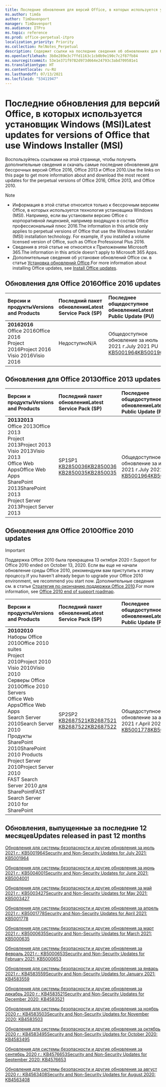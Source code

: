 ```yaml
---
title: Последние обновления для версий Office, в которых используется установщик Windows (MSI)
ms.author: timda
author: TimDavenport
manager: TimDavenport
ms.audience: ITPro
ms.topic: reference
ms.prod: office-perpetual-itpro
localization_priority: Priority
ms.collection: RelNotes_Perpetual
description: Содержит ссылки на последние сведения об обновлениях для бессрочных версий Office 2016, Office 2013 и Office 2010 для ИТ-специалистов
ms.openlocfilehash: 3b8e289e3c7ffd1163c1cb0b9e190c7c2f87fb84
ms.sourcegitcommit: 53e1e371f9782d973d664e24793c3abd709581e1
ms.translationtype: HT
ms.contentlocale: ru-RU
ms.lasthandoff: 07/13/2021
ms.locfileid: "53411947"
---
```

# <a name="latest-updates-for-versions-of-office-that-use-windows-installer-msi"></a><span data-ttu-id="c55d5-103">Последние обновления для версий Office, в которых используется установщик Windows (MSI)</span><span class="sxs-lookup"><span data-stu-id="c55d5-103">Latest updates for versions of Office that use Windows Installer (MSI)</span></span>

<span data-ttu-id="c55d5-104">Воспользуйтесь ссылками на этой странице, чтобы получить дополнительные сведения и скачать самые последние обновления для бессрочных версий Office 2016, Office 2013 и Office 2010.</span><span class="sxs-lookup"><span data-stu-id="c55d5-104">Use the links on this page to get more information about and download the most recent updates for the perpetual versions of Office 2016, Office 2013, and Office 2010.</span></span>
  
 
> [!NOTE]
> - <span data-ttu-id="c55d5-p101">Информация в этой статье относится только к бессрочным версиям Office, в которых используется технология установщика Windows (MSI). Например, если вы установили версию Office с корпоративной лицензией, например входящую в состав Office профессиональный плюс 2016.</span><span class="sxs-lookup"><span data-stu-id="c55d5-p101">The information in this article only applies to perpetual versions of Office that use the Windows Installer (MSI) installation technology. For example, if you installed a volume licensed version of Office, such as Office Professional Plus 2016.</span></span>
> - <span data-ttu-id="c55d5-107">Сведения в этой статье не относятся к Приложениям Microsoft 365.</span><span class="sxs-lookup"><span data-stu-id="c55d5-107">The information in this article doesn't apply to Microsoft 365 Apps.</span></span>
> - <span data-ttu-id="c55d5-108">Дополнительные сведения об установке обновлений Office см. в статье [Установка обновлений Office](https://support.office.com/article/2ab296f3-7f03-43a2-8e50-46de917611c5).</span><span class="sxs-lookup"><span data-stu-id="c55d5-108">For more information about installing Office updates, see [Install Office updates](https://support.office.com/article/2ab296f3-7f03-43a2-8e50-46de917611c5).</span></span> 


## <a name="office-2016-updates"></a><span data-ttu-id="c55d5-109">Обновления для Office 2016</span><span class="sxs-lookup"><span data-stu-id="c55d5-109">Office 2016 updates</span></span>

|<span data-ttu-id="c55d5-110">**Версии и продукты**</span><span class="sxs-lookup"><span data-stu-id="c55d5-110">**Versions and Products**</span></span>|<span data-ttu-id="c55d5-111">**Последний пакет обновления**</span><span class="sxs-lookup"><span data-stu-id="c55d5-111">**Latest Service Pack (SP)**</span></span>|<span data-ttu-id="c55d5-112">**Последнее общедоступное обновление**</span><span class="sxs-lookup"><span data-stu-id="c55d5-112">**Latest Public Update (PU)**</span></span>|
|:-----|:-----|:-----|
|<span data-ttu-id="c55d5-113">**2016**</span><span class="sxs-lookup"><span data-stu-id="c55d5-113">**2016**</span></span> <br/> <span data-ttu-id="c55d5-114">Office 2016</span><span class="sxs-lookup"><span data-stu-id="c55d5-114">Office 2016</span></span>  <br/> <span data-ttu-id="c55d5-115">Project 2016</span><span class="sxs-lookup"><span data-stu-id="c55d5-115">Project 2016</span></span>  <br/> <span data-ttu-id="c55d5-116">Visio 2016</span><span class="sxs-lookup"><span data-stu-id="c55d5-116">Visio 2016</span></span>  <br/> |<span data-ttu-id="c55d5-117">Недоступно</span><span class="sxs-lookup"><span data-stu-id="c55d5-117">N/A</span></span>  <br/> |<span data-ttu-id="c55d5-118">Общедоступное обновление за июль 2021 г.</span><span class="sxs-lookup"><span data-stu-id="c55d5-118">July 2021 PU</span></span>  <br/> [<span data-ttu-id="c55d5-119">KB5001964</span><span class="sxs-lookup"><span data-stu-id="c55d5-119">KB5001964</span></span>](https://support.microsoft.com/help/5001964) <br/> |

## <a name="office-2013-updates"></a><span data-ttu-id="c55d5-120">Обновления для Office 2013</span><span class="sxs-lookup"><span data-stu-id="c55d5-120">Office 2013 updates</span></span>

|<span data-ttu-id="c55d5-121">**Версии и продукты**</span><span class="sxs-lookup"><span data-stu-id="c55d5-121">**Versions and Products**</span></span>|<span data-ttu-id="c55d5-122">**Последний пакет обновления**</span><span class="sxs-lookup"><span data-stu-id="c55d5-122">**Latest Service Pack (SP)**</span></span>|<span data-ttu-id="c55d5-123">**Последнее общедоступное обновление**</span><span class="sxs-lookup"><span data-stu-id="c55d5-123">**Latest Public Update (PU)**</span></span>|
|:-----|:-----|:-----|
|<span data-ttu-id="c55d5-124">**2013**</span><span class="sxs-lookup"><span data-stu-id="c55d5-124">**2013**</span></span> <br/> <span data-ttu-id="c55d5-125">Office 2013</span><span class="sxs-lookup"><span data-stu-id="c55d5-125">Office 2013</span></span>  <br/> <span data-ttu-id="c55d5-126">Project 2013</span><span class="sxs-lookup"><span data-stu-id="c55d5-126">Project 2013</span></span>  <br/> <span data-ttu-id="c55d5-127">Visio 2013</span><span class="sxs-lookup"><span data-stu-id="c55d5-127">Visio 2013</span></span>  <br/> <span data-ttu-id="c55d5-128">Office Web Apps</span><span class="sxs-lookup"><span data-stu-id="c55d5-128">Office Web Apps</span></span>  <br/> <span data-ttu-id="c55d5-129">SharePoint 2013</span><span class="sxs-lookup"><span data-stu-id="c55d5-129">SharePoint 2013</span></span>  <br/> <span data-ttu-id="c55d5-130">Project Server 2013</span><span class="sxs-lookup"><span data-stu-id="c55d5-130">Project Server 2013</span></span>  <br/> |<span data-ttu-id="c55d5-131">SP1</span><span class="sxs-lookup"><span data-stu-id="c55d5-131">SP1</span></span> <br/> [<span data-ttu-id="c55d5-132">KB2850036</span><span class="sxs-lookup"><span data-stu-id="c55d5-132">KB2850036</span></span>](https://support.microsoft.com/kb/2850036) <br/>[<span data-ttu-id="c55d5-133">KB2850035</span><span class="sxs-lookup"><span data-stu-id="c55d5-133">KB2850035</span></span>](https://support.microsoft.com/kb/2850035) <br/> |<span data-ttu-id="c55d5-134">Общедоступное обновление за июль 2021 г.</span><span class="sxs-lookup"><span data-stu-id="c55d5-134">July 2021 PU</span></span>  <br/> [<span data-ttu-id="c55d5-135">KB5001964</span><span class="sxs-lookup"><span data-stu-id="c55d5-135">KB5001964</span></span>](https://support.microsoft.com/help/5001964) <br/> |
   
## <a name="office-2010-updates"></a><span data-ttu-id="c55d5-136">Обновления для Office 2010</span><span class="sxs-lookup"><span data-stu-id="c55d5-136">Office 2010 updates</span></span>
> [!IMPORTANT]
> <span data-ttu-id="c55d5-137">Поддержка Office 2010 была прекращена 13 октября 2020 г.</span><span class="sxs-lookup"><span data-stu-id="c55d5-137">Support for Office 2010 ended on October 13, 2020.</span></span> <span data-ttu-id="c55d5-138">Если вы еще не начали обновление среды Office 2010, рекомендуем вам приступить к этому процессу.</span><span class="sxs-lookup"><span data-stu-id="c55d5-138">If you haven't already begun to upgrade your Office 2010 environment, we recommend you start now.</span></span> <span data-ttu-id="c55d5-139">Дополнительные сведения см. в статье [Стратегия по окончанию поддержки Office 2010](/DeployOffice/office-2010-end-support-roadmap).</span><span class="sxs-lookup"><span data-stu-id="c55d5-139">For more information, see [Office 2010 end of support roadmap](/DeployOffice/office-2010-end-support-roadmap).</span></span> 

|<span data-ttu-id="c55d5-140">**Версии и продукты**</span><span class="sxs-lookup"><span data-stu-id="c55d5-140">**Versions and Products**</span></span>|<span data-ttu-id="c55d5-141">**Последний пакет обновления**</span><span class="sxs-lookup"><span data-stu-id="c55d5-141">**Latest Service Pack (SP)**</span></span>|<span data-ttu-id="c55d5-142">**Последнее общедоступное обновление**</span><span class="sxs-lookup"><span data-stu-id="c55d5-142">**Latest Public Update (PU)**</span></span>|
|:-----|:-----|:-----|
|<span data-ttu-id="c55d5-143">**2010**</span><span class="sxs-lookup"><span data-stu-id="c55d5-143">**2010**</span></span> <br/> <span data-ttu-id="c55d5-144">Наборы Office 2010</span><span class="sxs-lookup"><span data-stu-id="c55d5-144">Office 2010 suites</span></span>  <br/> <span data-ttu-id="c55d5-145">Project 2010</span><span class="sxs-lookup"><span data-stu-id="c55d5-145">Project 2010</span></span>  <br/> <span data-ttu-id="c55d5-146">Visio 2010</span><span class="sxs-lookup"><span data-stu-id="c55d5-146">Visio 2010</span></span>  <br/> <span data-ttu-id="c55d5-147">Серверы Office 2010</span><span class="sxs-lookup"><span data-stu-id="c55d5-147">Office 2010 Servers</span></span>  <br/> <span data-ttu-id="c55d5-148">Office Web Apps</span><span class="sxs-lookup"><span data-stu-id="c55d5-148">Office Web Apps</span></span>  <br/> <span data-ttu-id="c55d5-149">Search Server 2010</span><span class="sxs-lookup"><span data-stu-id="c55d5-149">Search Server 2010</span></span>  <br/> <span data-ttu-id="c55d5-150">Продукты SharePoint 2010</span><span class="sxs-lookup"><span data-stu-id="c55d5-150">SharePoint 2010 Products</span></span>  <br/> <span data-ttu-id="c55d5-151">Project Server 2010</span><span class="sxs-lookup"><span data-stu-id="c55d5-151">Project Server 2010</span></span>  <br/> <span data-ttu-id="c55d5-152">FAST Search Server 2010 для SharePoint</span><span class="sxs-lookup"><span data-stu-id="c55d5-152">FAST Search Server 2010 for SharePoint</span></span>  <br/> |<span data-ttu-id="c55d5-153">SP2</span><span class="sxs-lookup"><span data-stu-id="c55d5-153">SP2</span></span> <br/>[<span data-ttu-id="c55d5-154">KB2687521</span><span class="sxs-lookup"><span data-stu-id="c55d5-154">KB2687521</span></span>](https://support.microsoft.com/kb/2687521) <br/> [<span data-ttu-id="c55d5-155">KB2687522</span><span class="sxs-lookup"><span data-stu-id="c55d5-155">KB2687522</span></span>](https://support.microsoft.com/kb/2687522) <br/> |<span data-ttu-id="c55d5-156">Общедоступное обновление за апрель 2021 г.</span><span class="sxs-lookup"><span data-stu-id="c55d5-156">April 2021 PU</span></span>  <br/> [<span data-ttu-id="c55d5-157">KB5001778</span><span class="sxs-lookup"><span data-stu-id="c55d5-157">KB5001778</span></span>](https://support.microsoft.com/help/5001778) <br/> |
   

   
## <a name="updates-released-in-past-12-months"></a><span data-ttu-id="c55d5-158">Обновления, выпущенные за последние 12 месяцев</span><span class="sxs-lookup"><span data-stu-id="c55d5-158">Updates released in past 12 months</span></span>

[<span data-ttu-id="c55d5-159">Обновления для системы безопасности и другие обновления за июль 2021 г.: KB5001964</span><span class="sxs-lookup"><span data-stu-id="c55d5-159">Security and Non-Security Updates for July 2021: KB5001964</span></span>](https://support.microsoft.com/help/5001964)

[<span data-ttu-id="c55d5-160">Обновления для системы безопасности и другие обновления за июнь 2021 г.: KB5004001</span><span class="sxs-lookup"><span data-stu-id="c55d5-160">Security and Non-Security Updates for June 2021: KB5004001</span></span>](https://support.microsoft.com/help/5004001)

[<span data-ttu-id="c55d5-161">Обновления для системы безопасности и другие обновления за май 2021 г.: KB5003427</span><span class="sxs-lookup"><span data-stu-id="c55d5-161">Security and Non-Security Updates for May 2021: KB5003427</span></span>](https://support.microsoft.com/help/5003427)

[<span data-ttu-id="c55d5-162">Обновления для системы безопасности и другие обновления за апрель 2021 г.: KB5001778</span><span class="sxs-lookup"><span data-stu-id="c55d5-162">Security and Non-Security Updates for April 2021: KB5001778</span></span>](https://support.microsoft.com/help/5001778)

[<span data-ttu-id="c55d5-163">Обновления для системы безопасности и другие обновления за март 2021 г.: KB5000635</span><span class="sxs-lookup"><span data-stu-id="c55d5-163">Security and Non-Security Updates for March 2021: KB5000635</span></span>](https://support.microsoft.com/help/5000635)

[<span data-ttu-id="c55d5-164">Обновления для системы безопасности и другие обновления за февраль 2021 г.: KB5000653</span><span class="sxs-lookup"><span data-stu-id="c55d5-164">Security and Non-Security Updates for February 2021: KB5000653</span></span>](https://support.microsoft.com/help/5000653)

[<span data-ttu-id="c55d5-165">Обновления для системы безопасности и другие обновления за январь 2021 г.: KB4583559</span><span class="sxs-lookup"><span data-stu-id="c55d5-165">Security and Non-Security Updates for January 2021: KB4583559</span></span>](https://support.microsoft.com/help/4583559)

[<span data-ttu-id="c55d5-166">Обновления для системы безопасности и другие обновления за декабрь 2020 г.: KB4583521</span><span class="sxs-lookup"><span data-stu-id="c55d5-166">Security and Non-Security Updates for December 2020: KB4583521</span></span>](https://support.microsoft.com/help/4583521)

[<span data-ttu-id="c55d5-167">Обновления для системы безопасности и другие обновления за ноябрь 2020 г.: KB4583503</span><span class="sxs-lookup"><span data-stu-id="c55d5-167">Security and Non-Security Updates for November 2020: KB4583503</span></span>](https://support.microsoft.com/help/4583503)

[<span data-ttu-id="c55d5-168">Обновления для системы безопасности и другие обновления за октябрь 2020 г.: KB4583495</span><span class="sxs-lookup"><span data-stu-id="c55d5-168">Security and Non-Security Updates for October 2020: KB4583495</span></span>](https://support.microsoft.com/help/4583495)

[<span data-ttu-id="c55d5-169">Обновления для системы безопасности и другие обновления за сентябрь 2020 г.: KB4576653</span><span class="sxs-lookup"><span data-stu-id="c55d5-169">Security and Non-Security Updates for September 2020: KB4576653</span></span>](https://support.microsoft.com/help/4576653)

[<span data-ttu-id="c55d5-170">Обновления для системы безопасности и другие обновления за август 2020 г.: KB4563408</span><span class="sxs-lookup"><span data-stu-id="c55d5-170">Security and Non-Security Updates for August 2020: KB4563408</span></span>](https://support.microsoft.com/help/4563408)









 




</br>
